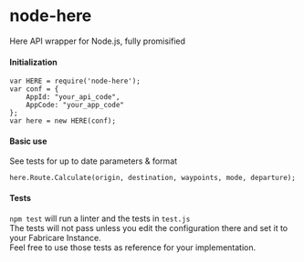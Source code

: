 # node-here
Here API wrapper for Node.js, fully promisified

#### Initialization

```
var HERE = require('node-here');
var conf = {
    AppId: "your_api_code",
    AppCode: "your_app_code"
};
var here = new HERE(conf);
```


#### Basic use

See tests for up to date parameters & format

```
here.Route.Calculate(origin, destination, waypoints, mode, departure);
```


#### Tests

`npm test` will run a linter and the tests in `test.js`  
The tests will not pass unless you edit the configuration there and set it to your Fabricare Instance.  
Feel free to use those tests as reference for your implementation.  